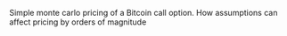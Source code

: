 Simple monte carlo pricing of a Bitcoin call option. How assumptions can affect pricing by orders of magnitude
